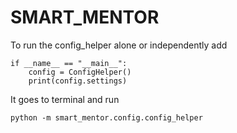 # SMART_MENTOR

To run the config_helper alone or independently add 
```shell
if __name__ == "__main__":
    config = ConfigHelper()
    print(config.settings)
```

It goes to terminal and run
```shell
python -m smart_mentor.config.config_helper
```

